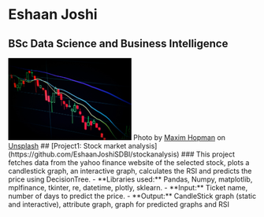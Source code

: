 # Eshaan Joshi
## BSc Data Science and Business Intelligence
<img src = 'maxim-hopman-fiXLQXAhCfk-unsplash.jpg' width = '250'/>
Photo by <a href="https://unsplash.com/@nampoh?utm_source=unsplash&utm_medium=referral&utm_content=creditCopyText">Maxim Hopman</a> on <a href="https://unsplash.com/s/photos/automation?utm_source=unsplash&utm_medium=referral&utm_content=creditCopyText">Unsplash</a>
## [Project1: Stock market analysis](https://github.com/EshaanJoshiSDBI/stockanalysis)
### This project fetches data from the yahoo finance website of the selected stock, plots a candlestick graph, an interactive graph, calculates the RSI and predicts the price using DecisionTree.
  - **Libraries used:** Pandas, Numpy, matplotlib, mplfinance, tkinter, re, datetime, plotly, sklearn.
  - **Input:** Ticket name, number of days to predict the price.
  - **Output:** CandleStick graph (static and interactive), attribute graph, graph for predicted graphs and RSI
